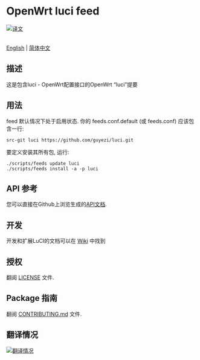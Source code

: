 # OpenWrt luci feed

[![译文](https://hosted.weblate.org/widgets/openwrt/-/svg-badge.svg)](https://hosted.weblate.org/engage/openwrt/?utm_source=widget)

<br> [English](README.md) | [简体中文](README_CN.md)

## 描述

这是包含luci - OpenWrt配置接口的OpenWrt “luci”提要

## 用法

feed 默认情况下处于启用状态. 你的 feeds.conf.default (或 feeds.conf) 应该包含一行:
```
src-git luci https://github.com/guyezi/luci.git
```

要定义安装其所有包, 运行:
```
./scripts/feeds update luci
./scripts/feeds install -a -p luci
```

## API 参考

您可以直接在Github上浏览生成的[API文档](http://htmlpreview.github.io/?http://raw.githubusercontent.com/guyezi/luci/master/documentation/api/index.html).

## 开发

开发和扩展LuCI的文档可以在 [Wiki](https://github.com/openwrt/luci/wiki) 中找到

## 授权

翻阅 [LICENSE](LICENSE) 文件.
 
## Package 指南

翻阅 [CONTRIBUTING.md](CONTRIBUTING.md) 文件.

## 翻译情况

[![翻译情况](https://hosted.weblate.org/widgets/openwrt/-/multi-auto.svg)](https://hosted.weblate.org/engage/openwrt/?utm_source=widget)
